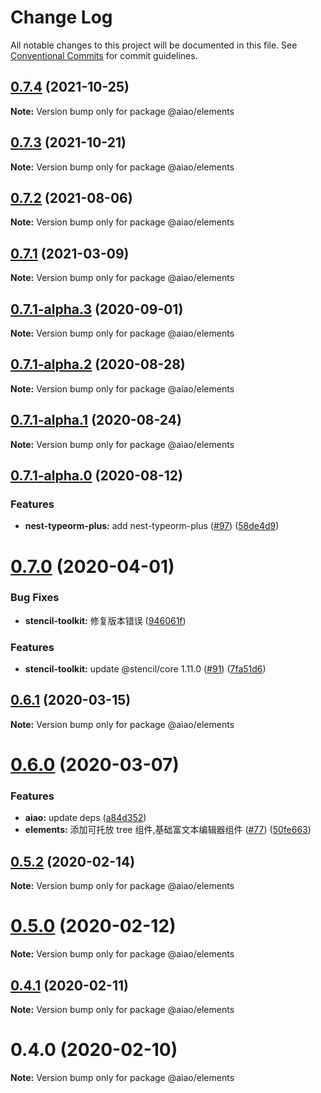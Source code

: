 # Change Log

All notable changes to this project will be documented in this file.
See [Conventional Commits](https://conventionalcommits.org) for commit guidelines.

## [0.7.4](https://github.com/aiao-io/aiao/compare/@aiao/elements@0.7.3...@aiao/elements@0.7.4) (2021-10-25)

**Note:** Version bump only for package @aiao/elements

## [0.7.3](https://github.com/aiao-io/aiao/compare/@aiao/elements@0.7.1...@aiao/elements@0.7.3) (2021-10-21)

**Note:** Version bump only for package @aiao/elements

## [0.7.2](https://github.com/aiao-io/aiao/compare/@aiao/elements@0.7.1-alpha.3...@aiao/elements@0.7.2) (2021-08-06)

**Note:** Version bump only for package @aiao/elements

## [0.7.1](https://github.com/aiao-io/aiao/compare/@aiao/elements@0.7.1-alpha.3...@aiao/elements@0.7.1) (2021-03-09)

**Note:** Version bump only for package @aiao/elements

## [0.7.1-alpha.3](https://github.com/aiao-io/aiao/compare/@aiao/elements@0.7.1-alpha.0...@aiao/elements@0.7.1-alpha.3) (2020-09-01)

**Note:** Version bump only for package @aiao/elements

## [0.7.1-alpha.2](https://github.com/aiao-io/aiao/compare/@aiao/elements@0.7.1-alpha.1...@aiao/elements@0.7.1-alpha.2) (2020-08-28)

**Note:** Version bump only for package @aiao/elements

## [0.7.1-alpha.1](https://github.com/aiao-io/aiao/compare/@aiao/elements@0.7.1-alpha.0...@aiao/elements@0.7.1-alpha.1) (2020-08-24)

**Note:** Version bump only for package @aiao/elements

## [0.7.1-alpha.0](https://github.com/aiao-io/aiao/compare/@aiao/elements@0.7.0...@aiao/elements@0.7.1-alpha.0) (2020-08-12)

### Features

- **nest-typeorm-plus:** add nest-typeorm-plus ([#97](https://github.com/aiao-io/aiao/issues/97)) ([58de4d9](https://github.com/aiao-io/aiao/commit/58de4d9f6595824d86f59d4018ea4065c84f58fa))

# [0.7.0](https://github.com/aiao-io/aiao/compare/@aiao/elements@0.6.1...@aiao/elements@0.7.0) (2020-04-01)

### Bug Fixes

- **stencil-toolkit:** 修复版本错误 ([946061f](https://github.com/aiao-io/aiao/commit/946061f3ae0fd1e4bc65997a7a156594604830ea))

### Features

- **stencil-toolkit:** update @stencil/core 1.11.0 ([#91](https://github.com/aiao-io/aiao/issues/91)) ([7fa51d6](https://github.com/aiao-io/aiao/commit/7fa51d63a6dd441afbb44aaf180c4c33ae44e72b))

## [0.6.1](https://github.com/aiao-io/aiao/compare/@aiao/elements@0.6.0...@aiao/elements@0.6.1) (2020-03-15)

**Note:** Version bump only for package @aiao/elements

# [0.6.0](https://github.com/aiao-io/aiao/compare/@aiao/elements@0.5.2...@aiao/elements@0.6.0) (2020-03-07)

### Features

- **aiao:** update deps ([a84d352](https://github.com/aiao-io/aiao/commit/a84d352c28178fcdf283f71c6103956bf9692ff4))
- **elements:** 添加可托放 tree 组件,基础富文本编辑器组件 ([#77](https://github.com/aiao-io/aiao/issues/77)) ([50fe663](https://github.com/aiao-io/aiao/commit/50fe6636b8ed45107ab7e158efd247e9ca6028cc))

## [0.5.2](https://github.com/aiao-io/aiao/compare/@aiao/elements@0.5.0...@aiao/elements@0.5.2) (2020-02-14)

**Note:** Version bump only for package @aiao/elements

# [0.5.0](https://github.com/aiao-io/aiao/compare/@aiao/elements@0.4.1...@aiao/elements@0.5.0) (2020-02-12)

**Note:** Version bump only for package @aiao/elements

## [0.4.1](https://github.com/aiao-io/aiao/compare/@aiao/elements@0.4.0...@aiao/elements@0.4.1) (2020-02-11)

**Note:** Version bump only for package @aiao/elements

# 0.4.0 (2020-02-10)

**Note:** Version bump only for package @aiao/elements
